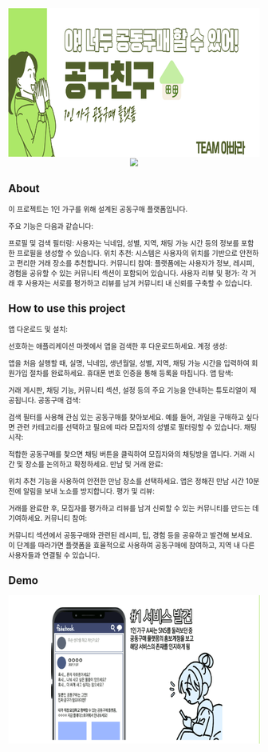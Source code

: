 <!-- Intro-->

<!--
* Thanks for reviewing my Project-README-Template! 
* Access the blank-template here (https://github.com/YousefIbrahimismail/Project-README-Template/blob/main/Templates/_blank-README.md) 
* 
* Read the comments for an easy step by step guide.or read this Make_it_Yours guide here: () // add Personalization_md_file
* Enjoy!
-->


<!-- Shields Section--><!-- Optional -->

<!-- 
* Insert project shields and badges through this link https://shields.io/
* 
*
-->



<!-- Logo Section  --><!-- Required -->

<!--
* Insert an image URL in the <img> "src" attribute bellow. (line )
* 
* Insert your github profile URL in the <a> "href" attribute bellow (line )
-->
<div align="center">
    <a href="https://github.com/YousefIbrahimismail" target="_blank">
        <img src="/images/main_pos.png" 
        alt="Logo" width="644" height="297">
    </a>
</div>



<!-- Project title 
* use a dynamic typing-SvG here https://readme-typing-svg.demolab.com/demo/
*
*  Instead you can type your project name after a # header
-->

<div align="center">
<img src="https://readme-typing-svg.demolab.com?font=Nanum+Pen+Script&weight=150&size=30&duration=2000&pause=10&center=true&repeat=false&width=435&lines=%EC%95%BC!+%EB%84%88%EB%8F%84+%EA%B3%B5%EB%8F%99%EA%B5%AC%EB%A7%A4+%ED%95%A0+%EC%88%98+%EC%9E%88%EC%96%B4!;%EA%B3%B5%EA%B5%AC%EC%B9%9C%EA%B5%AC">
</div>


## About<!-- Required -->
<!-- 
* information about the project 
* 
* keep it short and sweet
-->


이 프로젝트는 1인 가구를 위해 설계된 공동구매 플랫폼입니다. 

주요 기능은 다음과 같습니다:

프로필 및 검색 필터링: 사용자는 닉네임, 성별, 지역, 채팅 가능 시간 등의 정보를 포함한 프로필을 생성할 수 있습니다. 
위치 추천: 시스템은 사용자의 위치를 기반으로 안전하고 편리한 거래 장소를 추천합니다.
커뮤니티 참여: 플랫폼에는 사용자가 정보, 레시피, 경험을 공유할 수 있는 커뮤니티 섹션이 포함되어 있습니다.
사용자 리뷰 및 평가: 각 거래 후 사용자는 서로를 평가하고 리뷰를 남겨 커뮤니티 내 신뢰를 구축할 수 있습니다.




## How to use this project<!-- Required -->
<!-- 
* Here you may add information about how 
* 
* and why to use this project.
-->

앱 다운로드 및 설치:

선호하는 애플리케이션 마켓에서 앱을 검색한 후 다운로드하세요.
계정 생성:

앱을 처음 실행할 때, 실명, 닉네임, 생년월일, 성별, 지역, 채팅 가능 시간을 입력하여 회원가입 절차를 완료하세요. 휴대폰 번호 인증을 통해 등록을 마칩니다.
앱 탐색:

거래 게시판, 채팅 기능, 커뮤니티 섹션, 설정 등의 주요 기능을 안내하는 튜토리얼이 제공됩니다.
공동구매 검색:

검색 필터를 사용해 관심 있는 공동구매를 찾아보세요. 예를 들어, 과일을 구매하고 싶다면 관련 카테고리를 선택하고 필요에 따라 모집자의 성별로 필터링할 수 있습니다.
채팅 시작:

적합한 공동구매를 찾으면 채팅 버튼을 클릭하여 모집자와의 채팅방을 엽니다. 거래 시간 및 장소를 논의하고 확정하세요.
만남 및 거래 완료:

위치 추천 기능을 사용하여 안전한 만남 장소를 선택하세요. 앱은 정해진 만남 시간 10분 전에 알림을 보내 노쇼를 방지합니다.
평가 및 리뷰:

거래를 완료한 후, 모집자를 평가하고 리뷰를 남겨 신뢰할 수 있는 커뮤니티를 만드는 데 기여하세요.
커뮤니티 참여:

커뮤니티 섹션에서 공동구매와 관련된 레시피, 팁, 경험 등을 공유하고 발견해 보세요.
이 단계를 따라가면 플랫폼을 효율적으로 사용하여 공동구매에 참여하고, 지역 내 다른 사용자들과 연결될 수 있습니다.

## Demo<!-- Required -->
<!-- 
* You can add a demo here GH supports images/ GIFs/videos 
* 
* It's recommended to use GIFs as they are more dynamic
-->


<div align="center">
    <a href="https://github.com/YousefIbrahimismail" target="_blank">
        <img src="/images/1.gif" 
        alt="Logo" width="644" height="297">
    </a>
</div>



